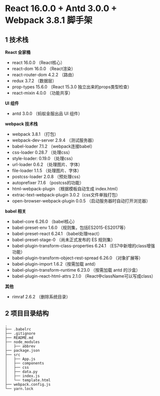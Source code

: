 # React 16.0.0 + Antd 3.0.0 + Webpack 3.8.1 脚手架

## 1 技术栈

**React 全家桶**
* react 16.0.0 （React核心）  
* react-dom 16.0.0 （React渲染）        
* react-router-dom 4.2.2 （路由）
* redux 3.7.2 （数据层）
* prop-types 15.6.0 （React 15.3.0 独立出来的props类型检查）
* react-mixin 4.0.0 （功能共享）

**UI 组件**
* antd 3.0.0 （蚂蚁金服出品 UI 组件）

**webpack 技术栈**
* webpack 3.8.1 （打包）
* webpack-dev-server 2.9.4 （测试服务器）
* babel-loader 7.1.2 （webpack连接babel）
* css-loader 0.28.7 （处理css）
* style-loader: 0.19.0 （处理css）
* url-loader 0.6.2 （处理图片、字体）
* file-loader 1.1.5 （处理图片、字体）
* postcss-loader 2.0.8 （预处理css）
* autoprefixer 7.1.6 （postcss的功能）
* html-webpack-plugin （根据模板自动生成 index.html）
* extrac-text-webpack-plugin 3.0.2（css文件单独打包）
* open-browser-webpack-plugin 0.0.5 （启动服务器时自动打开浏览器）

**babel 相关**
* babel-core 6.26.0 （babel核心）
* babel-preset-env 1.6.0 （规则集，包括ES2015-ES2017等）
* babel-preset-react 6.24.1 （babel处理react）
* babel-preset-stage-0 （尚未正式发布的 ES 规则集）
* babel-plugin-transform-class-properties 6.24.1 （ES7中新增的class增强功能）
* babel-plugin-transform-object-rest-spread 6.26.0 （对象扩展等）
* babel-plugin-import 1.6.2（按需加载 antd）
* babel-plugin-transform-runtime 6.23.0 （按需加载 antd 的沙盒）
* babel-plugin-react-html-attrs 2.1.0 （React中className可以写成class）

**其他**
* rimraf 2.6.2 （删除系统目录）

## 2 项目目录结构

```
.
├── .babelrc
├── .gitignore
├── README.md
├── node_modules
│   ├── abbrev
├── package.json
├── src
│   ├── App.js
│   ├── components
│   ├── css
│   ├── data.py
│   ├── index.js
│   └── template.html
├── webpack.config.js
└── yarn.lock
```

